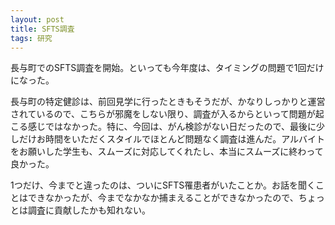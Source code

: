 ```yaml
---
layout: post
title: SFTS調査
tags: 研究
---
```


長与町でのSFTS調査を開始。といっても今年度は、タイミングの問題で1回だけになった。

長与町の特定健診は、前回見学に行ったときもそうだが、かなりしっかりと運営されているので、こちらが邪魔をしない限り、調査が入るからといって問題が起こる感じではなかった。特に、今回は、がん検診がない日だったので、最後に少しだけお時間をいただくスタイルでほとんど問題なく調査は進んだ。アルバイトをお願いした学生も、スムーズに対応してくれたし、本当にスムーズに終わって良かった。

1つだけ、今までと違ったのは、ついにSFTS罹患者がいたことか。お話を聞くことはできなかったが、今までなかなか捕まえることができなかったので、ちょっとは調査に貢献したかも知れない。
